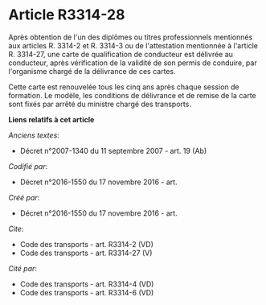# Article R3314-28

Après obtention de l'un des diplômes ou titres professionnels mentionnés aux articles R. 3314-2 et R. 3314-3 ou de
l'attestation mentionnée à l'article R. 3314-27, une carte de qualification de conducteur est délivrée au conducteur, après
vérification de la validité de son permis de conduire, par l'organisme chargé de la délivrance de ces cartes. 

Cette carte est renouvelée tous les cinq ans après chaque session de formation. Le modèle, les conditions de délivrance et de
remise de la carte sont fixés par arrêté du ministre chargé des transports.

**Liens relatifs à cet article**

_Anciens textes_:

  - Décret n°2007-1340 du 11 septembre 2007 - art. 19 (Ab)

_Codifié par_:

  - Décret n°2016-1550 du 17 novembre 2016 - art.

_Créé par_:

  - Décret n°2016-1550 du 17 novembre 2016 - art.

_Cite_:

  - Code des transports - art. R3314-2 (VD)
  - Code des transports - art. R3314-27 (V)

_Cité par_:

  - Code des transports - art. R3314-4 (VD)
  - Code des transports - art. R3314-6 (VD)

